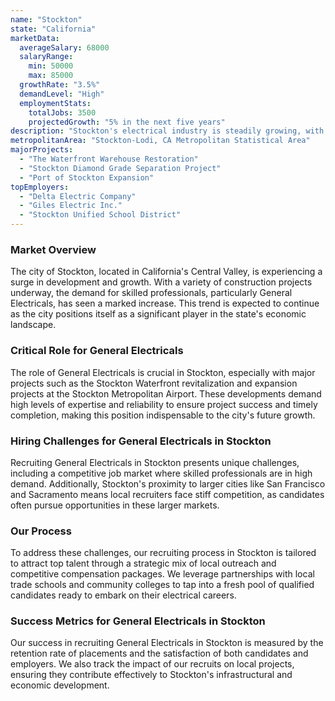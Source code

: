 ```yaml
---
name: "Stockton"
state: "California"
marketData:
  averageSalary: 68000
  salaryRange:
    min: 50000
    max: 85000
  growthRate: "3.5%"
  demandLevel: "High"
  employmentStats:
    totalJobs: 3500
    projectedGrowth: "5% in the next five years"
description: "Stockton's electrical industry is steadily growing, with high demand for skilled electricians."
metropolitanArea: "Stockton-Lodi, CA Metropolitan Statistical Area"
majorProjects:
  - "The Waterfront Warehouse Restoration"
  - "Stockton Diamond Grade Separation Project"
  - "Port of Stockton Expansion"
topEmployers:
  - "Delta Electric Company"
  - "Giles Electric Inc."
  - "Stockton Unified School District"
---
```


### Market Overview
The city of Stockton, located in California's Central Valley, is experiencing a surge in development and growth. With a variety of construction projects underway, the demand for skilled professionals, particularly General Electricals, has seen a marked increase. This trend is expected to continue as the city positions itself as a significant player in the state's economic landscape.

### Critical Role for General Electricals
The role of General Electricals is crucial in Stockton, especially with major projects such as the Stockton Waterfront revitalization and expansion projects at the Stockton Metropolitan Airport. These developments demand high levels of expertise and reliability to ensure project success and timely completion, making this position indispensable to the city's future growth.

### Hiring Challenges for General Electricals in Stockton
Recruiting General Electricals in Stockton presents unique challenges, including a competitive job market where skilled professionals are in high demand. Additionally, Stockton's proximity to larger cities like San Francisco and Sacramento means local recruiters face stiff competition, as candidates often pursue opportunities in these larger markets.

### Our Process
To address these challenges, our recruiting process in Stockton is tailored to attract top talent through a strategic mix of local outreach and competitive compensation packages. We leverage partnerships with local trade schools and community colleges to tap into a fresh pool of qualified candidates ready to embark on their electrical careers.

### Success Metrics for General Electricals in Stockton
Our success in recruiting General Electricals in Stockton is measured by the retention rate of placements and the satisfaction of both candidates and employers. We also track the impact of our recruits on local projects, ensuring they contribute effectively to Stockton's infrastructural and economic development.